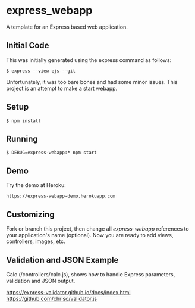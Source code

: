 # express_webapp

A template for an Express based web application.

## Initial Code

This was initially generated using the express command as follows:

	$ express --view ejs --git

Unfortunately, it was too bare bones and had some minor issues. This project is an attempt to make a start webapp.

## Setup

	$ npm install

## Running

	$ DEBUG=express-webapp:* npm start

## Demo

Try the demo at Heroku:

	https://express-webapp-demo.herokuapp.com

## Customizing

Fork or branch this project, then change all *express-webapp* references to your application's name (optional). Now you are ready to add views, controllers, images, etc.

## Validation and JSON Example

Calc (/controllers/calc.js), shows how to handle Express parameters, validation and JSON output.

https://express-validator.github.io/docs/index.html
https://github.com/chriso/validator.js

